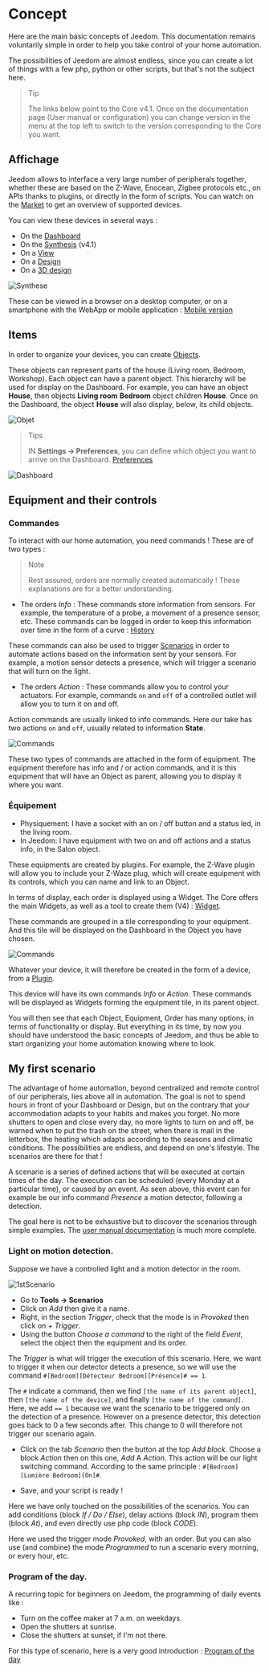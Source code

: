 # Concept

Here are the main basic concepts of Jeedom. This documentation remains voluntarily simple in order to help you take control of your home automation.

The possibilities of Jeedom are almost endless, since you can create a lot of things with a few php, python or other scripts, but that's not the subject here.

> Tip
>
> The links below point to the Core v4.1. Once on the documentation page (User manual or configuration) you can change version in the menu at the top left to switch to the version corresponding to the Core you want.

## Affichage

Jeedom allows to interface a very large number of peripherals together, whether these are based on the Z-Wave, Enocean, Zigbee protocols etc., on APIs thanks to plugins, or directly in the form of scripts. You can watch on the [Market](https://market.jeedom.com/) to get an overview of supported devices.

You can view these devices in several ways :

- On the [Dashboard](/en_US/core/4.1/dashboard)
- On the [Synthesis](/en_US/core/4.1/overview) (v4.1)
- On a [View](/en_US/core/4.1/view)
- On a [Design](/en_US/core/4.1/design)
- On a [3D design](/en_US/core/4.1/design3d)

![Synthese](images/concept-synthese.jpg)

These can be viewed in a browser on a desktop computer, or on a smartphone with the WebApp or mobile application : [Mobile version](/en_US/mobile/index)

## Items

In order to organize your devices, you can create [Objects](/en_US/core/4.1/object).

These objects can represent parts of the house (Living room, Bedroom, Workshop). Each object can have a parent object. This hierarchy will be used for display on the Dashboard. For example, you can have an object **House**, then objects **Living room** **Bedroom** object children **House**. Once on the Dashboard, the object **House** will also display, below, its child objects.

![Objet](images/concept-objet.jpg)

> Tips
>
> IN **Settings → Preferences**, you can define which object you want to arrive on the Dashboard. [Preferences](/en_US/core/4.1/profils)

![Dashboard](images/concept-dashboard.jpg)

## Equipment and their controls

### Commandes

To interact with our home automation, you need commands ! These are of two types :

> Note
>
> Rest assured, orders are normally created automatically ! These explanations are for a better understanding.

- The orders *Info* :
These commands store information from sensors. For example, the temperature of a probe, a movement of a presence sensor, etc.
These commands can be logged in order to keep this information over time in the form of a curve : [History](/en_US/core/4.1/history)

These commands can also be used to trigger [Scenarios](/en_US/core/4.1/scenario) in order to automate actions based on the information sent by your sensors. For example, a motion sensor detects a presence, which will trigger a scenario that will turn on the light.

- The orders *Action* :
These commands allow you to control your actuators. For example, commands ````on```` and ````off```` of a controlled outlet will allow you to turn it on and off.

Action commands are usually linked to info commands. Here our take has two actions ````on```` and ````off````, usually related to information **State**.

![Commands](images/concept-commands.jpg)

These two types of commands are attached in the form of equipment. The equipment therefore has info and / or action commands, and it is this equipment that will have an Object as parent, allowing you to display it where you want.

### Équipement

- Physiquement: I have a socket with an on / off button and a status led, in the living room.
- In Jeedom: I have equipment with two on and off actions and a status info, in the Salon object.

These equipments are created by plugins. For example, the Z-Wave plugin will allow you to include your Z-Waze plug, which will create equipment with its controls, which you can name and link to an Object.

In terms of display, each order is displayed using a Widget. The Core offers the main Widgets, as well as a tool to create them (V4) : [Widget](/en_US/core/4.1/widgets).

These commands are grouped in a tile corresponding to your equipment. And this tile will be displayed on the Dashboard in the Object you have chosen.

![Commands](images/concept-equipment.jpg)

Whatever your device, it will therefore be created in the form of a device, from a [Plugin](/en_US/core/4.1/plugin).

This device will have its own commands *Info* or *Action*. These commands will be displayed as Widgets forming the equipment tile, in its parent object.

You will then see that each Object, Equipment, Order has many options, in terms of functionality or display. But everything in its time, by now you should have understood the basic concepts of Jeedom, and thus be able to start organizing your home automation knowing where to look.

## My first scenario

The advantage of home automation, beyond centralized and remote control of our peripherals, lies above all in automation. The goal is not to spend hours in front of your Dashboard or Design, but on the contrary that your accommodation adapts to your habits and makes you forget. No more shutters to open and close every day, no more lights to turn on and off, be warned when to put the trash on the street, when there is mail in the letterbox, the heating which adapts according to the seasons and climatic conditions. The possibilities are endless, and depend on one's lifestyle. The scenarios are there for that !

A scenario is a series of defined actions that will be executed at certain times of the day. The execution can be scheduled (every Monday at a particular time), or caused by an event. As seen above, this event can for example be our info command *Presence* a motion detector, following a detection.

The goal here is not to be exhaustive but to discover the scenarios through simple examples. The [user manual documentation](/en_US/core/4.1/scenario) is much more complete.


### Light on motion detection.

Suppose we have a controlled light and a motion detector in the room.

![1stScenario](images/1stScenario.gif)

- Go to **Tools → Scenarios**
- Click on *Add* then give it a name.
- Right, in the section *Trigger*, check that the mode is in *Provoked* then click on *+ Trigger*.
- Using the button *Choose a command* to the right of the field *Event*, select the object then the equipment and its order.

The *Trigger* is what will trigger the execution of this scenario. Here, we want to trigger it when our detector detects a presence, so we will use the command `#[Bedroom][Détecteur Bedroom][Présence]# == 1`.

The `#` indicate a command, then we find `[the name of its parent object]`, then `[the name of the device]`, and finally `[the name of the command]`. Here, we add `== 1` because we want the scenario to be triggered only on the detection of a presence. However on a presence detector, this detection goes back to 0 a few seconds after. This change to 0 will therefore not trigger our scenario again.

- Click on the tab *Scenario* then the button at the top *Add block*. Choose a block *Action* then on this one, *Add* A *Action*. This action will be our light switching command. According to the same principle : ``#[Bedroom][Lumière Bedroom][On]#``.

- Save, and your script is ready !

Here we have only touched on the possibilities of the scenarios. You can add conditions (block *If / Do / Else*), delay actions (block *IN*), program them (block *At*), and even directly use php code (block *CODE*).

Here we used the trigger mode *Provoked*, with an order. But you can also use (and combine) the mode *Programmed* to run a scenario every morning, or every hour, etc.


### Program of the day.

A recurring topic for beginners on Jeedom, the programming of daily events like :

- Turn on the coffee maker at 7 a.m. on weekdays.
- Open the shutters at sunrise.
- Close the shutters at sunset, if I'm not there.

For this type of scenario, here is a very good introduction : [Program of the day](https://kiboost.github.io/jeedom_docs/jeedomV4Tips/Tutos/ProgDuJour/en_US/)

